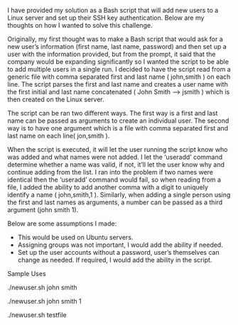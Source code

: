I have provided my solution as a Bash script that will add new users to a Linux server and set up their SSH key authentication. Below are my thoughts on how I wanted to solve this challenge.

Originally, my first thought was to make a Bash script that would ask for a new user’s information (first name, last name, password) and then set up a user with the information provided, but from the prompt, it said that the company would be expanding significantly so I wanted the script to be able to add multiple users in a single run. I decided to have the script read from a generic file with comma separated first and last name ( john,smith ) on each line. The script parses the first and last name and creates a user name with the first initial and last name concatenated ( John Smith —> jsmith ) which is then created on the Linux server.

The script can be ran two different ways. The first way is a first and last name can be passed as arguments to create an individual user. The second way is to have one argument which is a file with comma separated first and last name on each line( jon,smith ).

When the script is executed, it will let the user running the script know who was added and what names were not added. I let the ‘useradd’ command determine whether a name was valid, if not, it’ll let the user know why and continue adding from the list. I ran into the problem if two names were identical then the ‘useradd’ command would fail, so when reading from a file, I added the ability to add another comma with a digit to uniquely identify a name ( john,smith,1 ). Similarly, when adding a single person using the first and last names as arguments, a number can be passed as a third argument (john smith 1).

Below are some assumptions I made:
- This would be used on Ubuntu servers.
- Assigning groups was not important, I would add the ability if needed.
- Set up the user accounts without a password, user’s themselves can change as needed. If required, I would add the ability in the script.


Sample Uses

./newuser.sh john smith

./newuser.sh john smith 1

./newuser.sh testfile

